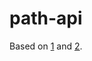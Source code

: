 # path-api

Based on [1] and [2].

[1]: https://medium.com/@mrazza/programmatic-path-real-time-arrival-data-5d0884ae1ad6
[2]: https://github.com/mrazza/path-data
